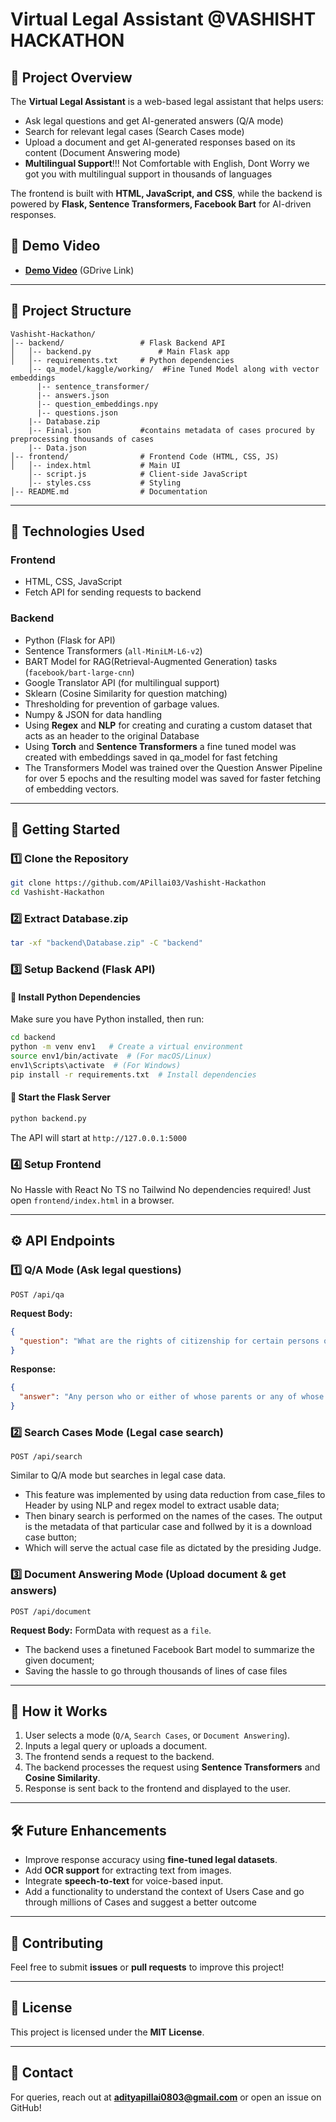 # Virtual Legal Assistant @VASHISHT HACKATHON

## 📌 Project Overview

The **Virtual Legal Assistant** is a web-based legal assistant that helps users:

- Ask legal questions and get AI-generated answers (Q/A mode)
- Search for relevant legal cases (Search Cases mode)
- Upload a document and get AI-generated responses based on its content (Document Answering mode)
- **Multilingual Support**!!! Not Comfortable with English, Dont Worry we got you with multilingual support in thousands of languages

The frontend is built with **HTML, JavaScript, and CSS**, while the backend is powered by **Flask, Sentence Transformers, Facebook Bart** for AI-driven responses.

## 🎥 Demo Video
- [**Demo Video**](https://drive.google.com/drive/folders/1RuB0dacip__IzGNaeMlvaVHR2uRSuwdV?usp=sharing) (GDrive Link)


---

## 📂 Project Structure

```plaintext
Vashisht-Hackathon/
│-- backend/                 # Flask Backend API
│   │-- backend.py               # Main Flask app
│   │-- requirements.txt     # Python dependencies
    │-- qa_model/kaggle/working/  #Fine Tuned Model along with vector embeddings
      |-- sentence_transformer/
      |-- answers.json
      |-- question_embeddings.npy
      |-- questions.json
    |-- Database.zip 
    |-- Final.json           #contains metadata of cases procured by preprocessing thousands of cases
    |-- Data.json              
│-- frontend/                # Frontend Code (HTML, CSS, JS)
│   │-- index.html           # Main UI
    │-- script.js            # Client-side JavaScript
    │-- styles.css           # Styling
│-- README.md                # Documentation
```

---

## 🔧 Technologies Used

### **Frontend**

- HTML, CSS, JavaScript
- Fetch API for sending requests to backend

### **Backend**

- Python (Flask for API)
- Sentence Transformers (`all-MiniLM-L6-v2`)
- BART Model for RAG(Retrieval-Augmented Generation) tasks (`facebook/bart-large-cnn`)
- Google Translator API (for multilingual support)
- Sklearn (Cosine Similarity for question matching)
- Thresholding for prevention of garbage values.
- Numpy & JSON for data handling
- Using **Regex** and **NLP** for creating and curating a custom dataset that acts as an header to the original Database
- Using **Torch** and **Sentence Transformers** a fine tuned model was created with embeddings saved in qa_model for fast fetching 
- The Transformers Model was trained over the Question Answer Pipeline for over 5 epochs and the resulting model was saved for faster fetching of embedding vectors.

---

## 🚀 Getting Started

### **1️⃣ Clone the Repository**

```bash
git clone https://github.com/APillai03/Vashisht-Hackathon
cd Vashisht-Hackathon
```
### **2️⃣ Extract Database.zip**
```bash
tar -xf "backend\Database.zip" -C "backend"
```

### **3️⃣ Setup Backend (Flask API)**

#### **🔹 Install Python Dependencies**

Make sure you have Python installed, then run:

```bash
cd backend
python -m venv env1   # Create a virtual environment
source env1/bin/activate  # (For macOS/Linux)
env1\Scripts\activate  # (For Windows)
pip install -r requirements.txt  # Install dependencies
```


#### **🔹 Start the Flask Server**

```bash
python backend.py
```

The API will start at `http://127.0.0.1:5000`

### **4️⃣ Setup Frontend**

No Hassle with React No TS no Tailwind No dependencies required! Just open `frontend/index.html` in a browser.


---

## ⚙️ API Endpoints

### **1️⃣ Q/A Mode** (Ask legal questions)

```http
POST /api/qa
```

**Request Body:**

```json
{
  "question": "What are the rights of citizenship for certain persons of Indian origin residing outside India?"
}
```

**Response:**

```json
{
  "answer": "Any person who or either of whose parents or any of whose grand-parents was born in India as defined in the Government of India Act, 1935, and who is ordinarily residing in any country outside India as so defined shall be deemed to be a citizen of India if he has been registered as a citizen of India by the diplomatic or consular representative of India in the country where he is residing."
}
```

### **2️⃣ Search Cases Mode** (Legal case search)

```http
POST /api/search
```

Similar to Q/A mode but searches in legal case data.
- This feature was implemented by using data reduction from case_files to Header by using NLP and regex model to extract usable data; 
- Then binary search is performed on the names of the cases. The output is the metadata of that particular case and follwed by it is a download case button; 
- Which will serve the actual case file as dictated by the presiding Judge. 

### **3️⃣ Document Answering Mode** (Upload document & get answers)

```http
POST /api/document
```

**Request Body:** FormData with request as a `file`. 
- The backend uses a finetuned Facebook Bart model to summarize the given document;
- Saving the hassle to go through thousands of lines of case files

---

## 📌 How it Works

1. User selects a mode (`Q/A`, `Search Cases`, or `Document Answering`).
2. Inputs a legal query or uploads a document.
3. The frontend sends a request to the backend.
4. The backend processes the request using **Sentence Transformers** and **Cosine Similarity**.
5. Response is sent back to the frontend and displayed to the user.

---

## 🛠 Future Enhancements

- Improve response accuracy using **fine-tuned legal datasets**.
- Add **OCR support** for extracting text from images.
- Integrate **speech-to-text** for voice-based input.
- Add a functionality to understand the context of Users Case and go through millions of Cases and suggest a better outcome

---

## 🤝 Contributing

Feel free to submit **issues** or **pull requests** to improve this project!

---

## 📜 License

This project is licensed under the **MIT License**.

---

## 📧 Contact

For queries, reach out at [**adityapillai0803@gmail.com**](mailto\:adityapillai0803@gmail.com) or open an issue on GitHub!

